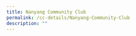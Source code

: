 ```yaml
---
title: Nanyang Community Club
permalink: /cc-details/Nanyang-Community-Club
description: ""
---
```

